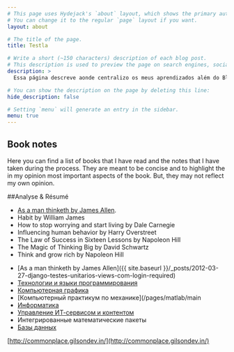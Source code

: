 ```yaml
---
# This page uses Hydejack's `about` layout, which shows the primary author's picture and about text at the top.
# You can change it to the regular `page` layout if you want.
layout: about

# The title of the page.
title: Testla

# Write a short (~150 characters) description of each blog post.
# This description is used to preview the page on search engines, social media, etc.
description: >
  Essa página descreve aonde centralizo os meus aprendizados além do Blog

# You can show the description on the page by deleting this line:
hide_description: false

# Setting `menu` will generate an entry in the sidebar.
menu: true
---
```


## Book notes

Here you can find a list of books that I have read and the notes that I have taken during the process. They are meant to be concise and to highlight the in my opinion most important aspects of the book. But, they may not reflect my own opinion.

##Analyse & Résumé

- <a href="{{ site.baseurl }}/pdfs/resume_online.pdf" target="_blank">As a man thinketh by James Allen</a>.
- Habit by William James
- How to stop worrying and start living by Dale Carnegie
- Influencing human behavior by Harry Overstreet
- The Law of Success in Sixteen Lessons by Napoleon Hill
- The Magic of Thinking Big by David Schwartz
- Think and grow rich by Napoleon Hill
* [As a man thinketh by James Allen]({{ site.baseurl }}/_posts/2012-03-27-django-testes-unitarios-views-com-login-required)
* [Технологии и языки программирования](/pages/python/main)
* [Компьютерная графика](/pages/graphics/main)
* [Компьютерный практикум по механике](/pages/matlab/main
* [Информатика](/pages/informatics/main)
* [Управление ИТ-сервисом и контентом](/pages/it/main)
* Интегрированные математические пакеты
* [Базы данных](/pages/databases/main)

[http://commonplace.gilsondev.in/](http://commonplace.gilsondev.in/)

